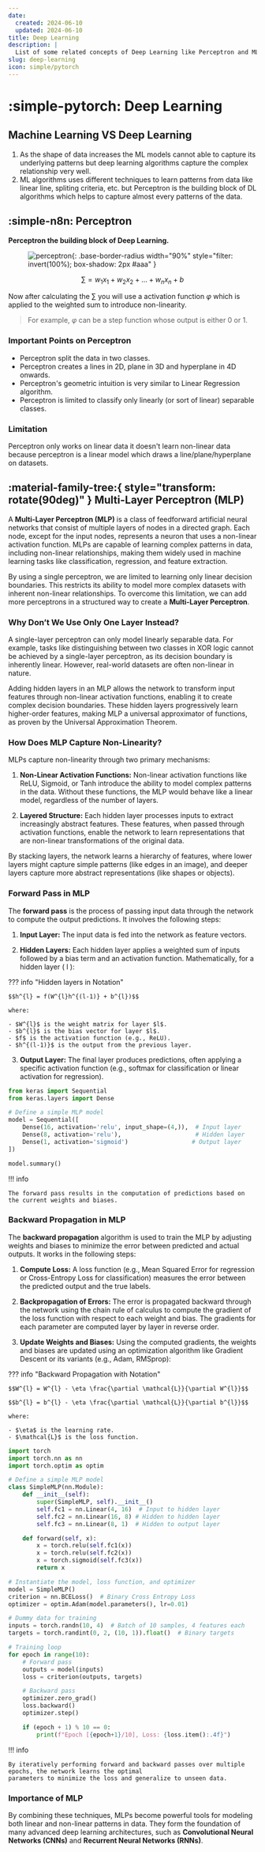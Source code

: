 ```yaml
---
date:
  created: 2024-06-10
  updated: 2024-06-10
title: Deep Learning
description: |
  List of some related concepts of Deep Learning like Perceptron and MLP; including notations, coding examples.
slug: deep-learning
icon: simple/pytorch
---
```


# :simple-pytorch: Deep Learning

## Machine Learning VS Deep Learning

1. As the shape of data increases the ML models cannot able to capture its underlying patterns but deep learning
   algorithms capture the complex relationship very well.
2. ML algorithms uses different techniques to learn patterns from data like linear line, spliting criteria, etc. but
   Perceptron is the building block of DL algorithms which helps to capture almost every patterns of the data.

## :simple-n8n: Perceptron

**Perceptron the building block of Deep Learning.**

<figure markdown>

![perceptron](https://upload.wikimedia.org/wikipedia/commons/thumb/f/ff/Rosenblattperceptron.png/640px-Rosenblattperceptron.png){: .base-border-radius width="90%" style="filter: invert(100%); box-shadow: 2px #aaa" }

</figure>

$$
\sum = w_1x_1 + w_2x_2 + ... + w_nx_n + b
$$

Now after calculating the $\sum$ you will use a activation function $\varphi$ which is applied to the weighted sum to
introduce non-linearity.

> For example, $\varphi$ can be a step function whose output is either 0 or 1.

### Important Points on Perceptron

- Perceptron split the data in two classes.
- Perceptron creates a lines in 2D, plane in 3D and hyperplane in 4D onwards.
- Perceptron's geometric intuition is very similar to Linear Regression algorithm.
- Perceptron is limited to classify only linearly (or sort of linear) separable classes.

### Limitation

Perceptron only works on linear data it doesn't learn non-linear data because perceptron is a linear model which draws a
line/plane/hyperplane on datasets.

## :material-family-tree:{ style="transform: rotate(90deg)" } Multi-Layer Perceptron (MLP)

A **Multi-Layer Perceptron (MLP)** is a class of feedforward artificial neural networks that consist of multiple layers
of nodes in a directed graph. Each node, except for the input nodes, represents a neuron that uses a non-linear
activation function. MLPs are capable of learning complex patterns in data, including non-linear relationships, making
them widely used in machine learning tasks like classification, regression, and feature extraction.

By using a single perceptron, we are limited to learning only linear decision boundaries. This restricts its ability to
model more complex datasets with inherent non-linear relationships. To overcome this limitation, we can add more
perceptrons in a structured way to create a **Multi-Layer Perceptron**.

### Why Don’t We Use Only One Layer Instead?

A single-layer perceptron can only model linearly separable data. For example, tasks like distinguishing between two
classes in XOR logic cannot be achieved by a single-layer perceptron, as its decision boundary is inherently linear.
However, real-world datasets are often non-linear in nature.

Adding hidden layers in an MLP allows the network to transform input features through non-linear activation functions,
enabling it to create complex decision boundaries. These hidden layers progressively learn higher-order features, making
MLP a universal approximator of functions, as proven by the Universal Approximation Theorem.

### How Does MLP Capture Non-Linearity?

MLPs capture non-linearity through two primary mechanisms:

1. **Non-Linear Activation Functions:** Non-linear activation functions like ReLU, Sigmoid, or Tanh introduce the
   ability to model complex patterns in the data. Without these functions, the MLP would behave like a linear model,
   regardless of the number of layers.

2. **Layered Structure:** Each hidden layer processes inputs to extract increasingly abstract features. These features,
   when passed through activation functions, enable the network to learn representations that are non-linear
   transformations of the original data.

By stacking layers, the network learns a hierarchy of features, where lower layers might capture simple patterns (like
edges in an image), and deeper layers capture more abstract representations (like shapes or objects).

### Forward Pass in MLP

The **forward pass** is the process of passing input data through the network to compute the output predictions. It
involves the following steps:

1. **Input Layer:** The input data is fed into the network as feature vectors.

2. **Hidden Layers:** Each hidden layer applies a weighted sum of inputs followed by a bias term and an activation
   function. Mathematically, for a hidden layer \( l \):

??? info "Hidden layers in Notation"

    $$h^{l} = f(W^{l}h^{(l-1)} + b^{l})$$

    where:

    - $W^{l}$ is the weight matrix for layer $l$.
    - $b^{l}$ is the bias vector for layer $l$.
    - $f$ is the activation function (e.g., ReLU).
    - $h^{(l-1)}$ is the output from the previous layer.

3. **Output Layer:** The final layer produces predictions, often applying a specific activation function (e.g., softmax
   for classification or linear activation for regression).

```python title="Example using Keras"
from keras import Sequential
from keras.layers import Dense

# Define a simple MLP model
model = Sequential([
    Dense(16, activation='relu', input_shape=(4,)),  # Input layer
    Dense(8, activation='relu'),                     # Hidden layer
    Dense(1, activation='sigmoid')                  # Output layer
])

model.summary()
```

!!! info

    The forward pass results in the computation of predictions based on the current weights and biases.

### Backward Propagation in MLP

The **backward propagation** algorithm is used to train the MLP by adjusting weights and biases to minimize the error
between predicted and actual outputs. It works in the following steps:

1. **Compute Loss:** A loss function (e.g., Mean Squared Error for regression or Cross-Entropy Loss for classification)
   measures the error between the predicted output and the true labels.

2. **Backpropagation of Errors:** The error is propagated backward through the network using the chain rule of calculus
   to compute the gradient of the loss function with respect to each weight and bias. The gradients for each parameter
   are computed layer by layer in reverse order.

3. **Update Weights and Biases:** Using the computed gradients, the weights and biases are updated using an optimization
   algorithm like Gradient Descent or its variants (e.g., Adam, RMSprop):

??? info "Backward Propagation with Notation"

    $$W^{l} = W^{l} - \eta \frac{\partial \mathcal{L}}{\partial W^{l}}$$

    $$b^{l} = b^{l} - \eta \frac{\partial \mathcal{L}}{\partial b^{l}}$$

    where:

    - $\eta$ is the learning rate.
    - $\mathcal{L}$ is the loss function.

```python title="Example using PyTorch"
import torch
import torch.nn as nn
import torch.optim as optim

# Define a simple MLP model
class SimpleMLP(nn.Module):
    def __init__(self):
        super(SimpleMLP, self).__init__()
        self.fc1 = nn.Linear(4, 16)  # Input to hidden layer
        self.fc2 = nn.Linear(16, 8) # Hidden to hidden layer
        self.fc3 = nn.Linear(8, 1)  # Hidden to output layer

    def forward(self, x):
        x = torch.relu(self.fc1(x))
        x = torch.relu(self.fc2(x))
        x = torch.sigmoid(self.fc3(x))
        return x

# Instantiate the model, loss function, and optimizer
model = SimpleMLP()
criterion = nn.BCELoss()  # Binary Cross Entropy Loss
optimizer = optim.Adam(model.parameters(), lr=0.01)

# Dummy data for training
inputs = torch.randn(10, 4)  # Batch of 10 samples, 4 features each
targets = torch.randint(0, 2, (10, 1)).float()  # Binary targets

# Training loop
for epoch in range(10):
    # Forward pass
    outputs = model(inputs)
    loss = criterion(outputs, targets)

    # Backward pass
    optimizer.zero_grad()
    loss.backward()
    optimizer.step()

    if (epoch + 1) % 10 == 0:
        print(f"Epoch [{epoch+1}/10], Loss: {loss.item():.4f}")
```

!!! info

    By iteratively performing forward and backward passes over multiple epochs, the network learns the optimal
    parameters to minimize the loss and generalize to unseen data.

### Importance of MLP

By combining these techniques, MLPs become powerful tools for modeling both linear and non-linear patterns in data. They
form the foundation of many advanced deep learning architectures, such as **Convolutional Neural Networks (CNNs)** and
**Recurrent Neural Networks (RNNs)**.
